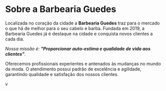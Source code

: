 <h1>Sobre a Barbearia Guedes</h1>

<p>Localizada no coração da cidade a <strong>Barbearia Guedes</strong> traz para o mercado o que há de melhor para o seu cabelo e barba. 
Fundada em 2019, a Barbearia Guedes já é destaque na cidade e conquista novos clientes a cada dia.</p>

<p><em>Nossa missão é: <strong>"Proporcionar auto-estima e qualidade de vida aos clientes"</strong>.</em></p>

<p>Oferecemos profissionais experientes e antenados às mudanças no mundo da moda. 
O atendimento possui padrão de excelência e agilidade, garantindo qualidade e satisfação dos nossos clientes.</p>v
